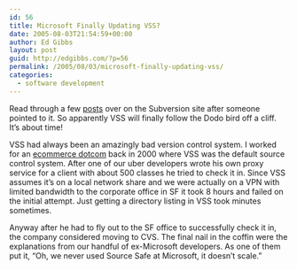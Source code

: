 ```yaml
---
id: 56
title: Microsoft Finally Updating VSS?
date: 2005-08-03T21:54:59+00:00
author: Ed Gibbs
layout: post
guid: http://edgibbs.com/?p=56
permalink: /2005/08/03/microsoft-finally-updating-vss/
categories:
  - software development
---
```

Read through a few [posts](http://subversion.tigris.org/servlets/ReadMsg?list=users&msgNo=36272) over on the Subversion site after someone pointed to it. So apparently VSS will finally follow the Dodo bird off a cliff. It&#8217;s about time!

VSS had always been an amazingly bad version control system. I worked for an [ecommerce dotcom](http://www.xuma.com/) back in 2000 where VSS was the default source control system. After one of our uber developers wrote his own proxy service for a client with about 500 classes he tried to check it in. Since VSS assumes it&#8217;s on a local network share and we were actually on a VPN with limited bandwidth to the corporate office in SF it took 8 hours and failed on the initial attempt. Just getting a directory listing in VSS took minutes sometimes.

Anyway after he had to fly out to the SF office to successfully check it in, the company considered moving to CVS. The final nail in the coffin were the explanations from our handful of ex-Microsoft developers. As one of them put it, &#8220;Oh, we never used Source Safe at Microsoft, it doesn&#8217;t scale.&#8221;